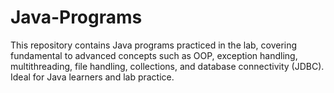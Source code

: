 # Java-Programs
This repository contains Java programs practiced in the lab, covering fundamental to advanced concepts such as OOP, exception handling, multithreading, file handling, collections, and database connectivity (JDBC). Ideal for Java learners and lab practice.
